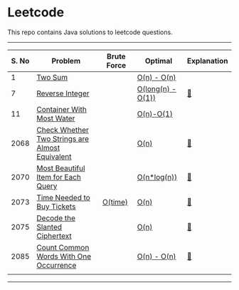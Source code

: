 # Leetcode

 This repo contains Java solutions to leetcode questions.

---
| S. No | Problem | Brute Force | Optimal | Explanation |
| --- | --- | --- | --- | --- |
| 1 | [Two Sum](https://leetcode.com/problems/two-sum/) | | [O(n) - O(n)](1.%20Two%20Sum/2S.java) | |
| 7 | [Reverse Integer](https://leetcode.com/problems/reverse-integer/) |  | [O(long(n) - O(1))](7.%20Reverse%20Integer/RIOptimal.java) |[:scroll:](7.%20Reverse%20Integer/readme.md)
| 11 | [Container With Most Water](https://leetcode.com/problems/container-with-most-water) | []() | [O(n)-O(1)](11.%20Container%20With%20Most%20Water/CWMW2pointer.java) | []() |
| 2068 | [Check Whether Two Strings are Almost Equivalent](https://leetcode.com/problems/check-whether-two-strings-are-almost-equivalent/) | []() | [O(n)](2068.%20Check%20Whether%20Two%20Strings%20are%20Almost%20Equivalent/CWTSaAEOptimal.java) | [:scroll:](https://leetcode.com/problems/check-whether-two-strings-are-almost-equivalent/discuss/1575952/java-1ms-two-ways-easy-to-understand) |
| 2070 | [Most Beautiful Item for Each Query](https://leetcode.com/problems/most-beautiful-item-for-each-query/) | []() | [O(n*log(n))](2070.%20Most%20Beautiful%20Item%20for%20Each%20Query/MBIfEQTreeMap.java) | [:scroll:](https://leetcode.com/problems/most-beautiful-item-for-each-query/discuss/1575963/Java-or-TreeMap-or-Easy-to-understand) |
| 2073 | [Time Needed to Buy Tickets](https://leetcode.com/problems/time-needed-to-buy-tickets/) | [O(time)](2073.%20Time%20Needed%20to%20Buy%20Tickets/TNtBTBrute.java) | [O(n)](2073.%20Time%20Needed%20to%20Buy%20Tickets/TNtBTOptimal.java) | [:scroll:]() |
| 2075 | [Decode the Slanted Ciphertext](https://leetcode.com/problems/decode-the-slanted-ciphertext/) | []() | [O(n)](2075.%20Decode%20the%20Slanted%20Ciphertext/DtSCOptimal.java) | [:scroll:]() |
| 2085 | [Count Common Words With One Occurrence](https://leetcode.com/problems/count-common-words-with-one-occurrence/) | []() | [O(n) - O(n)](2085.%20Count%20Common%20Words%20With%20One%20Occurrence/CCWwOOOptimal.java) | [:scroll:](https://leetcode.com/problems/count-common-words-with-one-occurrence/discuss/1598877/Java-or-HashMap-or-Easy-to-understand) |
|  | []() | []() | []() | []() |
---
